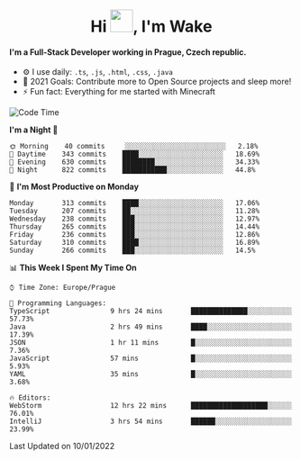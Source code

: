 <h1 align="center">Hi <img src="https://raw.githubusercontent.com/MrWakeCZ/MrWakeCZ/master/Hi.gif" width="40px" />, I'm Wake</h1>

#### I'm a Full-Stack Developer working in Prague, Czech republic.
- ⚙️ I use daily: `.ts`, `.js`, `.html`, `.css`, `.java`
- 🥅 2021 Goals: Contribute more to Open Source projects and sleep more!
- ⚡ Fun fact: Everything for me started with Minecraft

<!--START_SECTION:waka-->
![Code Time](http://img.shields.io/badge/Code%20Time-2%2C040%20hrs%2044%20mins-blue)

**I'm a Night 🦉** 

```text
🌞 Morning    40 commits     ░░░░░░░░░░░░░░░░░░░░░░░░░   2.18% 
🌆 Daytime    343 commits    ████░░░░░░░░░░░░░░░░░░░░░   18.69% 
🌃 Evening    630 commits    ████████░░░░░░░░░░░░░░░░░   34.33% 
🌙 Night      822 commits    ███████████░░░░░░░░░░░░░░   44.8%

```
📅 **I'm Most Productive on Monday** 

```text
Monday       313 commits    ████░░░░░░░░░░░░░░░░░░░░░   17.06% 
Tuesday      207 commits    ██░░░░░░░░░░░░░░░░░░░░░░░   11.28% 
Wednesday    238 commits    ███░░░░░░░░░░░░░░░░░░░░░░   12.97% 
Thursday     265 commits    ███░░░░░░░░░░░░░░░░░░░░░░   14.44% 
Friday       236 commits    ███░░░░░░░░░░░░░░░░░░░░░░   12.86% 
Saturday     310 commits    ████░░░░░░░░░░░░░░░░░░░░░   16.89% 
Sunday       266 commits    ███░░░░░░░░░░░░░░░░░░░░░░   14.5%

```


📊 **This Week I Spent My Time On** 

```text
⌚︎ Time Zone: Europe/Prague

💬 Programming Languages: 
TypeScript               9 hrs 24 mins       ██████████████░░░░░░░░░░░   57.73% 
Java                     2 hrs 49 mins       ████░░░░░░░░░░░░░░░░░░░░░   17.39% 
JSON                     1 hr 11 mins        █░░░░░░░░░░░░░░░░░░░░░░░░   7.36% 
JavaScript               57 mins             █░░░░░░░░░░░░░░░░░░░░░░░░   5.93% 
YAML                     35 mins             █░░░░░░░░░░░░░░░░░░░░░░░░   3.68%

🔥 Editors: 
WebStorm                 12 hrs 22 mins      ███████████████████░░░░░░   76.01% 
IntelliJ                 3 hrs 54 mins       ██████░░░░░░░░░░░░░░░░░░░   23.99%

```


 Last Updated on 10/01/2022
<!--END_SECTION:waka-->

